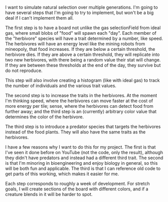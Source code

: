 I want to simulate natural selection over multiple generations. I'm going to have several steps that I'm going to try to implement, but won't be a big deal if I can't implement them all.

The first step is to have a board not unlike the gas selectionField from ideal gas, where small blobs of "food" will spawn each "day". Each member of the "herbivore" species will have a trait determined by a number, like speed. The herbivores will have an energy level like the mining robots from mineopoly, that food increases. If they are below a certain threshold, the herbivore dies. If they are above a certain threshold, they will replicate into two new herbivores, with there being a random value their stat will change. If they are between these thresholds at the end of the day, they survive but do not reproduce. 

This step will also involve creating a histogram (like with ideal gas) to track the number of individuals and the various trait values.

The second step is to increase the traits in the herbivores. At the moment I'm thinking speed, where the herbivores can move faster at the cost of more energy per tile; sense, where the herbivores can detect food from further away; and the third step is an (currently) arbitrary color value that determines the color of the herbivore.

The third step is to introduce a predator species that targets the herbivores instead of the food plants. They will also have the same traits as the herbivores. 


I have a few reasons why I want to do this for my project. The first is that I've seen it done before on YouTube (not the code, only the result), although they didn't have predators and instead had a different third trait. The second is that I'm minoring in bioengineering and enjoy biology in general, so this will be both fun and applicable. The third is that I can reference old code to get parts of this working, which makes it easier for me.

Each step corresponds to roughly a week of development. For stretch goals,  I will create sections of the board with different colors, and if a creature blends in it will be harder to spot.
